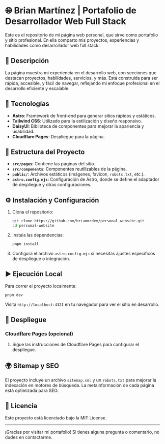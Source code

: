 
# 🌐 Brian Martínez | Portafolio de Desarrollador Web Full Stack

Este es el repositorio de mi página web personal, que sirve como portafolio y sitio profesional. En ella comparto mis proyectos, experiencias y habilidades como desarrollador web full stack.

## 📝 Descripción

La página muestra mi experiencia en el desarrollo web, con secciones que destacan proyectos, habilidades, servicios, y más. Está construida para ser rápida, accesible, y fácil de navegar, reflejando mi enfoque profesional en el desarrollo eficiente y escalable.

## 🚀 Tecnologías

- **Astro**: Framework de front-end para generar sitios rápidos y estáticos.
- **Tailwind CSS**: Utilizado para la estilización y diseño responsivo.
- **DaisyUI**: Biblioteca de componentes para mejorar la apariencia y usabilidad.
- **Cloudflare Pages**: Despliegue para la página.

## 📂 Estructura del Proyecto

- **`src/pages`**: Contiene las páginas del sitio.
- **`src/components`**: Componentes reutilizables de la página.
- **`public/`**: Archivos estáticos (imágenes, favicon, `robots.txt`, etc.).
- **`astro.config.mjs`**: Configuración de Astro, donde se define el adaptador de despliegue y otras configuraciones.

## ⚙️ Instalación y Configuración

1. Clona el repositorio:

   ```bash
   git clone https://github.com/brianmrdev/personal-website.git
   cd personal-website
   ```

2. Instala las dependencias:

   ```bash
   pnpm install
   ```

3. Configura el archivo `astro.config.mjs` si necesitas ajustes específicos de despliegue o integración.

## ▶️ Ejecución Local

Para correr el proyecto localmente:

```bash
pnpm dev
```

Visita `http://localhost:4321` en tu navegador para ver el sitio en desarrollo.

## 🚀 Despliegue

### Cloudflare Pages (opcional)

1. Sigue las instrucciones de Cloudflare Pages para configurar el despliegue.

## 🌍 Sitemap y SEO

El proyecto incluye un archivo `sitemap.xml` y un `robots.txt` para mejorar la indexación en motores de búsqueda. La metainformación de cada página está optimizada para SEO.

## 📄 Licencia

Este proyecto está licenciado bajo la MIT License.

---

¡Gracias por visitar mi portafolio! Si tienes alguna pregunta o comentario, no dudes en contactarme.
